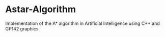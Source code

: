 # Astar-Algorithm
Implementation of the A* algorithm in Artificial Intelligence using C++ and GP142 graphics
